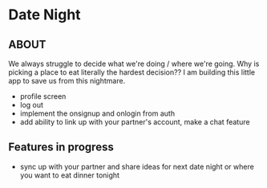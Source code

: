 # Date Night

## ABOUT
We always struggle to decide what we're doing / where we're going. Why is picking a place to eat literally the hardest decision?? I am building this little app to save us from this nightmare.



- profile screen
- log out
- implement the onsignup and onlogin from auth
- add ability to link up with your partner's account, make a chat feature


## Features in progress

- sync up with your partner and share ideas for next date night or where you want to eat dinner tonight




